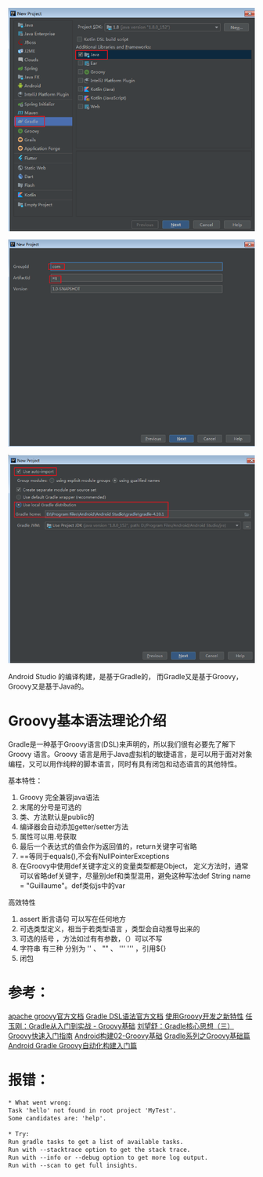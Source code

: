 
![](imgs/01.png)

![](imgs/02.png)

![](imgs/03.png)

Android Studio 的编译构建，是基于Gradle的， 而Gradle又是基于Groovy， Groovy又是基于Java的。


# Groovy基本语法理论介绍

Gradle是一种基于Groovy语言(DSL)来声明的，所以我们很有必要先了解下Groovy 语言。Groovy 语言是用于Java虚拟机的敏捷语言，是可以用于面对对象编程，又可以用作纯粹的脚本语言，同时有具有闭包和动态语言的其他特性。

基本特性：
1. Groovy 完全兼容java语法
2. 末尾的分号是可选的
3. 类、方法默认是public的
4. 编译器会自动添加getter/setter方法
5. 属性可以用.号获取
6. 最后一个表达式的值会作为返回值的，return关键字可省略
7. ==等同于equals(),不会有NullPointerExceptions
8. 在Groovy中使用def关键字定义的变量类型都是Object，
定义方法时，通常可以省略def关键字，尽量别def和类型混用，避免这种写法def String name = "Guillaume"。def类似js中的var


高效特性
1. assert 断言语句 可以写在任何地方
2. 可选类型定义，相当于若类型语言 ，类型会自动推导出来的
3. 可选的括号 ，方法如过有有参数，（）可以不写
4. 字符串 有三种 分别为 ''  、 ""  、  '''  '''   ，引用${}
5. 闭包

# 参考：
[apache groovy官方文档](http://www.groovy-lang.org/documentation.html)
[Gradle DSL语法官方文档](https://docs.gradle.org/current/javadoc/)
[使用Groovy开发之新特性](https://www.jianshu.com/p/ba55dc163dfd)
[任玉刚：Gradle从入门到实战 - Groovy基础](https://blog.csdn.net/singwhatiwanna/article/details/76084580)
[刘望舒：Gradle核心思想（三）Groovy快速入门指南](https://blog.csdn.net/itachi85/article/details/84311537)
[Android构建02-Groovy基础](https://www.jianshu.com/p/158222e8035e/)
[Gradle系列之Groovy基础篇](https://juejin.im/post/5d14efc2e51d4510835e02d7?utm_source=gold_browser_extension)
[Android Gradle Groovy自动化构建入门篇](https://www.jianshu.com/p/20cdcb1bce1b)

# 报错：

```
* What went wrong:
Task 'hello' not found in root project 'MyTest'. 
Some candidates are: 'help'.

* Try:
Run gradle tasks to get a list of available tasks. 
Run with --stacktrace option to get the stack trace. 
Run with --info or --debug option to get more log output. 
Run with --scan to get full insights.
```
